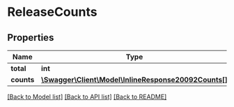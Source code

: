 # ReleaseCounts

## Properties
Name | Type | Description | Notes
------------ | ------------- | ------------- | -------------
**total** | **int** |  | [optional] 
**counts** | [**\Swagger\Client\Model\InlineResponse20092Counts[]**](InlineResponse20092Counts.md) |  | 

[[Back to Model list]](../README.md#documentation-for-models) [[Back to API list]](../README.md#documentation-for-api-endpoints) [[Back to README]](../README.md)


